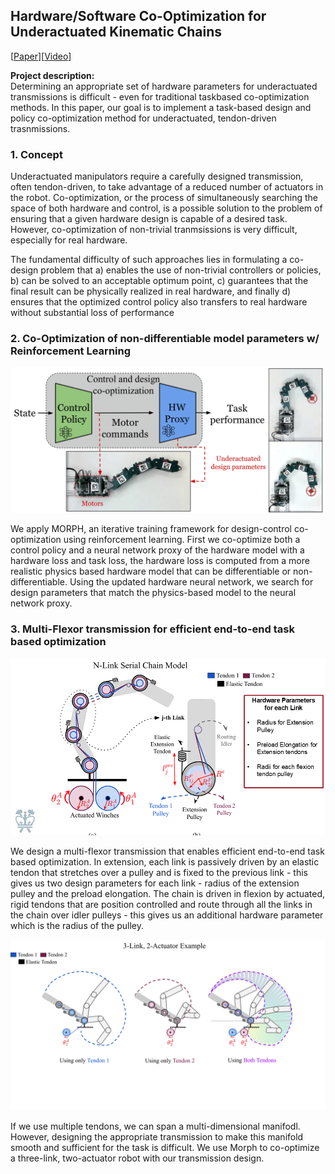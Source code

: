 ## Hardware/Software Co-Optimization for Underactuated Kinematic Chains

[<a href="https://arxiv.org/abs/2405.14566">Paper</a>][<a href="https://www.youtube.com/watch?v=4R8eNC-VpFc">Video</a>]

**Project description:** <br/>
Determining an appropriate set of hardware parameters for underactuated transmissions is difficult - even for traditional taskbased co-optimization methods. In this paper, our goal is to implement a task-based design and policy co-optimization method for underactuated, tendon-driven trasnmissions.

### 1. Concept

Underactuated manipulators require a carefully designed transmission, often tendon-driven, to take advantage of a reduced number of actuators in the robot. Co-optimization, or the process of simultaneously searching the space of both hardware and control, is a possible solution to the problem of ensuring that a given hardware design is capable of a desired task. However, co-optimization of non-trivial tranmsissions is very difficult, especially for real hardware.

The fundamental difficulty of such approaches lies in formulating a co-design problem that a) enables the use of non-trivial controllers or policies, b) can be solved to an acceptable optimum point, c) guarantees that the final result can be physically realized in real hardware, and finally d) ensures that the optimized control policy also transfers to real hardware without substantial loss of performance





### 2. Co-Optimization of non-differentiable model parameters w/ Reinforcement Learning

<img src="images/eye-candy_co.png?raw=true"/>

We apply MORPH, an iterative training framework for design-control co-optimization using reinforcement learning. First we co-optimize both a control policy and a neural network proxy of the hardware model with a hardware loss and task loss, the hardware loss is computed from a more realistic physics based hardware model that can be differentiable or non-differentiable. Using the updated hardware neural network, we search for design parameters that match the physics-based model to the neural network proxy. 


### 3. Multi-Flexor transmission for efficient end-to-end task based optimization

<img src="images/iros_oral_pitch.png?raw=true"/>

We design a multi-flexor transmission that enables efficient end-to-end task based optimization. In extension, each link is passively driven by an elastic tendon that stretches over a pulley and is fixed to the previous link - this gives us two design parameters for each link - radius of the extension pulley and the preload elongation. The chain is driven in flexion by actuated, rigid tendons that are position controlled and route through all the links in the chain over idler pulleys - this gives us an additional hardware parameter which is the radius of the pulley. 



<img src="images/model_tendon1.png?raw=true"/>

If we use multiple tendons, we can span a multi-dimensional manifodl. However, designing the appropriate transmission to make this manifold smooth and sufficient for the task is difficult. We use Morph to co-optimize a three-link, two-actuator robot with our transmission design. 

